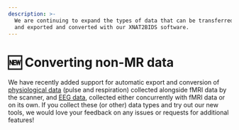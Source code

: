 ```yaml
---
description: >-
  We are continuing to expand the types of data that can be transferred to XNAT,
  and exported and converted with our XNAT2BIDS software.
---
```


# 🆕 Converting non-MR data&#x20;

We have recently added support for automatic export and conversion of [physiological data](physiological-data.md) (pulse and respiration) collected alongside fMRI data by the scanner, and [EEG data](eeg-data-coming-soon.md), collected either concurrently with fMRI data or on its own. If you collect these (or other) data types and try out our new tools, we would love your feedback on any issues or requests for additional features!
